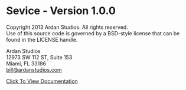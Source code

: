 # Sevice - Version 1.0.0

Copyright 2013 Ardan Studios. All rights reserved.<br />
Use of this source code is governed by a BSD-style license that can be found in the LICENSE handle.

Ardan Studios<br />
12973 SW 112 ST, Suite 153<br />
Miami, FL 33186<br />
bill@ardanstudios.com

[Click To View Documentation](http://godoc.org/github.com/goinggo/service)